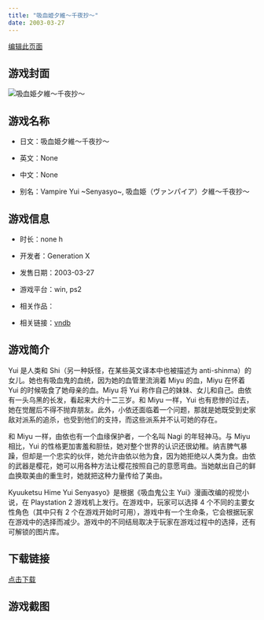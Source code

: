 ```yaml
---
title: "吸血姫夕維～千夜抄～"
date: 2003-03-27
---
```

[编辑此页面](https://github.com/ACG-3/ADV3-source/blob/main/source/_posts/%E5%90%B8%E8%A1%80%E5%A7%AB%E5%A4%95%E7%B6%AD%EF%BD%9E%E5%8D%83%E5%A4%9C%E6%8A%84%EF%BD%9E.md)

## 游戏封面

![吸血姫夕維～千夜抄～](https%3A//pan.timero.xyz/onedrive/img_lib_001/%E5%90%B8%E8%A1%80%E5%A7%AB%E5%A4%95%E7%B6%AD%EF%BD%9E%E5%8D%83%E5%A4%9C%E6%8A%84%EF%BD%9E_cover.avif)


## 游戏名称

- 日文：吸血姫夕維～千夜抄～
- 英文：None
- 中文：None

- 别名：Vampire Yui ~Senyasyo~, 吸血姫（ヴァンパイア）夕維～千夜抄～


## 游戏信息

- 时长：none h
- 开发者：Generation X
- 发售日期：2003-03-27
- 游戏平台：win, ps2
- 相关作品：

- 相关链接：[vndb](https://vndb.org/v23841)


## 游戏简介

Yui 是人类和 Shi（另一种妖怪，在某些英文译本中也被描述为 anti-shinma）的女儿。她也有吸血鬼的血统，因为她的血管里流淌着 Miyu 的血，Miyu 在怀着 Yui 的时候吸食了她母亲的血。Miyu 将 Yui 称作自己的妹妹、女儿和自己。由依有一头乌黑的长发，看起来大约十二三岁。和 Miyu 一样，Yui 也有悲惨的过去，她在觉醒后不得不抛弃朋友。此外，小依还面临着一个问题，那就是她既受到史家敌对派系的追杀，也受到他们的支持，而这些派系并不认可她的存在。

和 Miyu 一样，由依也有一个血缘保护者，一个名叫 Nagi 的年轻神马。与 Miyu 相比，Yui 的性格更加害羞和胆怯，她对整个世界的认识还很幼稚。纳吉脾气暴躁，但却是一个忠实的伙伴，她允许由依以他为食，因为她拒绝以人类为食。由依的武器是樱花，她可以用各种方法让樱花按照自己的意愿弯曲。当她献出自己的鲜血换取美由的重生时，她就把这种力量传给了美由。

Kyuuketsu Hime Yui Senyasyo》是根据《吸血鬼公主 Yui》漫画改编的视觉小说，在 Playstation 2 游戏机上发行。在游戏中，玩家可以选择 4 个不同的主要女性角色（其中只有 2 个在游戏开始时可用），游戏中有一个生命条，它会根据玩家在游戏中的选择而减少。游戏中的不同结局取决于玩家在游戏过程中的选择，还有可解锁的图片库。




## 下载链接

[点击下载](https://pan.timero.xyz/onedrive/adv_lib_001/%E5%90%B8%E8%A1%80%E5%A7%AB%E5%A4%95%E7%B6%AD%EF%BD%9E%E5%8D%83%E5%A4%9C%E6%8A%84%EF%BD%9E)


## 游戏截图


